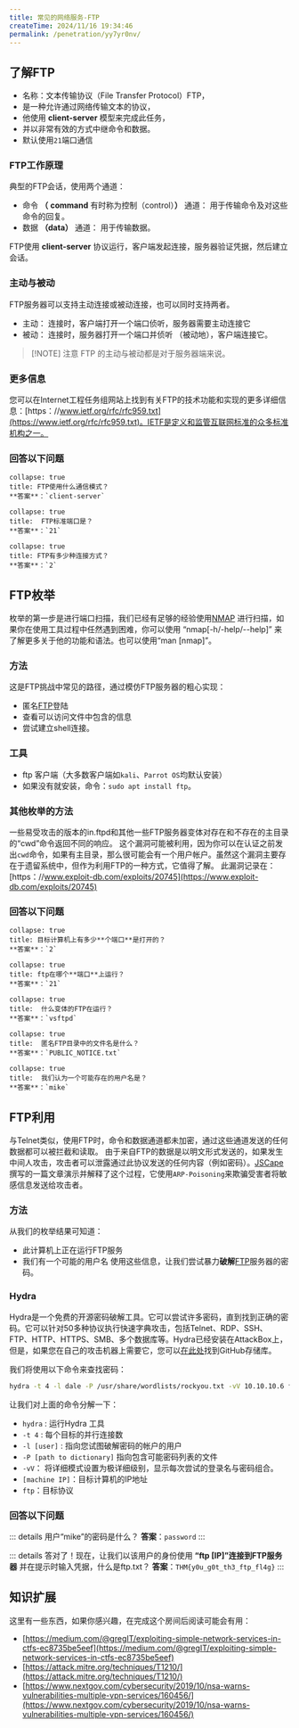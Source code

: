```yaml
---
title: 常见的网络服务-FTP
createTime: 2024/11/16 19:34:46
permalink: /penetration/yy7yr0nv/
---
```


## 了解FTP

- 名称：文本传输协议（File Transfer Protocol）FTP，
- 是一种允许通过网络传输文本的协议，
- 他使用 **client-server** 模型来完成此任务，
- 并以非常有效的方式中继命令和数据。
- 默认使用`21`端口通信
### FTP工作原理

典型的FTP会话，使用两个通道：
- 命令 **（** **command** 有时称为控制（control）**）** 通道： 用于传输命令及对这些命令的回复。
- 数据 **（data）** 通道： 用于传输数据。

FTP使用 **client-server** 协议运行，客户端发起连接，服务器验证凭据，然后建立会话。

### 主动与被动

FTP服务器可以支持主动连接或被动连接，也可以同时支持两者。

- 主动： 连接时，客户端打开一个端口侦听，服务器需要主动连接它
-  被动： 连接时，服务器打开一个端口并侦听 （被动地），客户端连接它。

>[!NOTE] 注意
>FTP 的主动与被动都是对于服务器端来说。

### 更多信息

您可以在Internet工程任务组网站上找到有关FTP的技术功能和实现的更多详细信息：[https：//www.ietf.org/rfc/rfc959.txt](https://www.ietf.org/rfc/rfc959.txt)。IETF是定义和监管互联网标准的众多标准机构之一。


### 回答以下问题

```ad-details
collapse: true
title: FTP使用什么通信模式？
**答案**：`client-server`
```

```ad-details
collapse: true
title:  FTP标准端口是？
**答案**：`21`
```

```ad-details
collapse: true
title: FTP有多少种连接方式？
**答案**：`2`
```

## FTP枚举

枚举的第一步是进行端口扫描，我们已经有足够的经验使用[NMAP](5.Network_NMAP.md) 进行扫描，如果你在使用工具过程中任然遇到困难，你可以使用 “nmap\[-h/-help/--help\]” 来了解更多关于他的功能和语法。也可以使用“man \[nmap\]”。

### 方法

这是FTP挑战中常见的路径，通过模仿FTP服务器的粗心实现：
- 匿名[FTP](#了解FTP)登陆
- 查看可以访问文件中包含的信息
- 尝试建立shell连接。

### 工具

- ftp 客户端（大多数客户端如`kali`、`Parrot OS`均默认安装）
- 如果没有就安装，命令：`sudo apt install ftp`。
### 其他枚举的方法

一些易受攻击的版本的in.ftpd和其他一些FTP服务器变体对存在和不存在的主目录的“cwd”命令返回不同的响应。
这个漏洞可能被利用，因为你可以在认证之前发出`cwd`命令，如果有主目录，那么很可能会有一个用户帐户。虽然这个漏洞主要存在于遗留系统中，但作为利用FTP的一种方式，它值得了解。
此漏洞记录在：[https：//www.exploit-db.com/exploits/20745](https://www.exploit-db.com/exploits/20745)

### 回答以下问题

```ad-details
collapse: true
title: 目标计算机上有多少**个端口**是打开的？
**答案**：`2`
```

```ad-details
collapse: true
title: ftp在哪个**端口**上运行？
**答案**：`21`
```

```ad-details
collapse: true
title:  什么变体的FTP在运行？
**答案**：`vsftpd`
```

```ad-details
collapse: true
title:  匿名FTP目录中的文件名是什么？
**答案**：`PUBLIC_NOTICE.txt`
```

```ad-details
collapse: true
title:  我们认为一个可能存在的用户名是？
**答案**：`mike`
```

## FTP利用

与Telnet类似，使用FTP时，命令和数据通道都未加密，通过这些通道发送的任何数据都可以被拦截和读取。
由于来自FTP的数据是以明文形式发送的，如果发生中间人攻击，攻击者可以泄露通过此协议发送的任何内容（例如密码）。[JSCape](https://www.jscape.com/blog/bid/91906/Countering-Packet-Sniffers-Using-Encrypted-FTP)撰写的一篇文章演示并解释了这个过程，它使用`ARP-Poisoning`来欺骗受害者将敏感信息发送给攻击者。

### 方法

从我们的枚举结果可知道：
- 此计算机上正在运行FTP服务
- 我们有一个可能的用户名
使用这些信息，让我们尝试暴力**破解**[FTP](#了解FTP)服务器的密码。

### Hydra
Hydra是一个免费的开源密码破解工具。它可以尝试许多密码，直到找到正确的密码。它可以针对50多种协议执行快速字典攻击，包括Telnet、RDP、SSH、FTP、HTTP、HTTPS、SMB、多个数据库等。Hydra已经安装在AttackBox上，但是，如果您在自己的攻击机器上需要它，您可以[在此处](https://github.com/vanhauser-thc/thc-hydra)找到GitHub存储库。

我们将使用以下命令来查找密码：

```bash file:hydra
hydra -t 4 -l dale -P /usr/share/wordlists/rockyou.txt -vV 10.10.10.6 ftp
```

让我们对上面的命令分解一下：

- `hydra` :  运行Hydra 工具
- `-t 4`  : 每个目标的并行连接数
- `-l [user]` :  指向您试图破解密码的帐户的用户
- `-P [path to dictionary]` 指向包含可能密码列表的文件
- `-vV`： 将详细模式设置为极详细级别，显示每次尝试的登录名与密码组合。
- `[machine IP]`：目标计算机的IP地址
- `ftp`：目标协议
### 回答以下问题

:::  details 用户“mike”的密码是什么？
**答案**：`password`
:::

:::  details 答对了！现在，让我们以该用户的身份使用 **“ftp [IP]”连接到FTP服务器** 并在提示时输入凭据，什么是ftp.txt？
**答案**：`THM{y0u_g0t_th3_ftp_fl4g}`
:::
## 知识扩展
这里有一些东西，如果你感兴趣，在完成这个房间后阅读可能会有用：

- [https://medium.com/@gregIT/exploiting-simple-network-services-in-ctfs-ec8735be5eef](https://medium.com/@gregIT/exploiting-simple-network-services-in-ctfs-ec8735be5eef)
- [https://attack.mitre.org/techniques/T1210/](https://attack.mitre.org/techniques/T1210/)
- [https://www.nextgov.com/cybersecurity/2019/10/nsa-warns-vulnerabilities-multiple-vpn-services/160456/](https://www.nextgov.com/cybersecurity/2019/10/nsa-warns-vulnerabilities-multiple-vpn-services/160456/)
